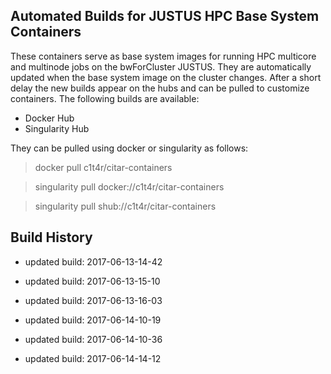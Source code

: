 ## Automated Builds for JUSTUS HPC Base System Containers

These containers serve as base system images for running HPC multicore and multinode jobs on the bwForCluster JUSTUS. 
They are automatically updated when the base system image on the cluster changes.
After a short delay the new builds appear on the hubs and can be pulled to customize containers.
The following builds are available:

* Docker Hub 
* Singularity Hub

They can be pulled using docker or singularity as follows:

>docker pull c1t4r/citar-containers

>singularity pull docker://c1t4r/citar-containers

>singularity pull shub://c1t4r/citar-containers

## Build History

* updated build: 2017-06-13-14-42

* updated build: 2017-06-13-15-10

* updated build: 2017-06-13-16-03

* updated build: 2017-06-14-10-19

* updated build: 2017-06-14-10-36

* updated build: 2017-06-14-14-12
